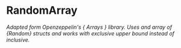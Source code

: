# RandomArray

_Adapted form Openzeppelin's { Arrays } library. Uses and array of {Random} structs and works with exclusive upper bound instead of inclusive._



